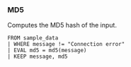 <!--
This is generated by ESQL’s AbstractFunctionTestCase. Do no edit it. See ../README.md for how to regenerate it.
-->

### MD5
Computes the MD5 hash of the input.

```
FROM sample_data
| WHERE message != "Connection error"
| EVAL md5 = md5(message)
| KEEP message, md5
```
